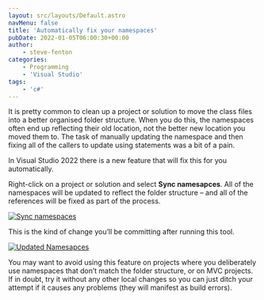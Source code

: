 ```yaml
---
layout: src/layouts/Default.astro
navMenu: false
title: 'Automatically fix your namespaces'
pubDate: 2022-01-05T06:00:30+00:00
author:
    - steve-fenton
categories:
    - Programming
    - 'Visual Studio'
tags:
    - 'c#'
---
```


It is pretty common to clean up a project or solution to move the class files into a better organised folder structure. When you do this, the namespaces often end up reflecting their old location, not the better new location you moved them to. The task of manually updating the namespace and then fixing all of the callers to update using statements was a bit of a pain.

In Visual Studio 2022 there is a new feature that will fix this for you automatically.

Right-click on a project or solution and select **Sync namesapces**. All of the namespaces will be updated to reflect the folder structure – and all of the references will be fixed as part of the process.

[![Sync namespaces](https://www.stevefenton.co.uk/wp-content/uploads/2022/01/sync-namespaces.jpg)](https://www.stevefenton.co.uk/?attachment_id=12272)

This is the kind of change you’ll be committing after running this tool.

[![Updated Namesapces](https://www.stevefenton.co.uk/wp-content/uploads/2022/01/updated-namespace.jpg)](https://www.stevefenton.co.uk/?attachment_id=12273)

You may want to avoid using this feature on projects where you deliberately use namespaces that don’t match the folder structure, or on MVC projects. If in doubt, try it without any other local changes so you can just ditch your attempt if it causes any problems (they will manifest as build errors).